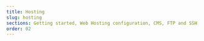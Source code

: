```yaml
---
title: Hosting
slug: hosting
sections: Getting started, Web Hosting configuration, CMS, FTP and SSH, SSL, Databases, CloudDB, PHP, Website optimisation, Troubleshooting, Automated tasks (CRON), Redirection and authentication
order: 02
---
```

